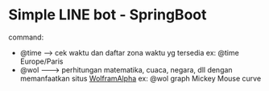 # Simple LINE bot - SpringBoot

command:

* @time --> cek waktu dan daftar zona waktu yg tersedia
	ex: @time Europe/Paris
* @wol ---> perhitungan matematika, cuaca, negara, dll dengan memanfaatkan situs [WolframAlpha](http://www.wolframalpha.com)
	ex: @wol graph Mickey Mouse curve

